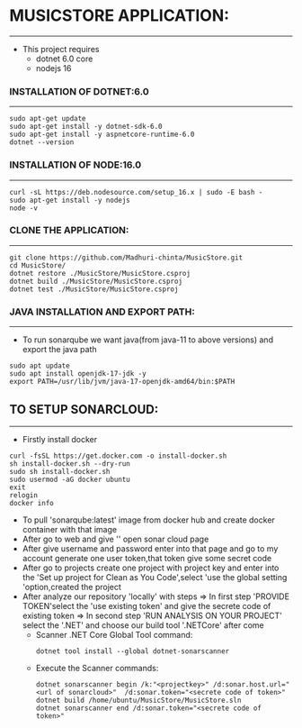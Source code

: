 # MUSICSTORE APPLICATION:
-------------------------
* This project requires
    * dotnet 6.0 core
    * nodejs 16
### INSTALLATION OF DOTNET:6.0
-------------------------------
```
sudo apt-get update 
sudo apt-get install -y dotnet-sdk-6.0
sudo apt-get install -y aspnetcore-runtime-6.0
dotnet --version
```
### INSTALLATION OF NODE:16.0
------------------------------
```
curl -sL https://deb.nodesource.com/setup_16.x | sudo -E bash -
sudo apt-get install -y nodejs
node -v
```
### CLONE THE APPLICATION:
---------------------------
```
git clone https://github.com/Madhuri-chinta/MusicStore.git
cd MusicStore/
dotnet restore ./MusicStore/MusicStore.csproj
dotnet build ./MusicStore/MusicStore.csproj 
dotnet test ./MusicStore/MusicStore.csproj 
```
### JAVA INSTALLATION AND EXPORT PATH:
---------------------------------------
* To run sonarqube we want java(from java-11 to above versions) and export the java path
```
sudo apt update
sudo apt install openjdk-17-jdk -y
export PATH=/usr/lib/jvm/java-17-openjdk-amd64/bin:$PATH
```
## TO SETUP SONARCLOUD:
------------------------
* Firstly install docker 
```
curl -fsSL https://get.docker.com -o install-docker.sh
sh install-docker.sh --dry-run
sudo sh install-docker.sh
sudo usermod -aG docker ubuntu
exit
relogin
docker info
```
* To pull 'sonarqube:latest' image from docker hub and create docker container with that image
* After go to web and give '<instance public ip:container port number>' open sonar cloud page
* After  give username and password enter into that page and go to my account generate one user token,that token give some secret code 
* After go to projects create one project with project key and enter into the 'Set up project for Clean as You Code',select 'use the global setting 'option,created the project
* After analyze our repository 'locally' with steps
  => In first step 'PROVIDE TOKEN'select the 'use existing token' and give the secrete code of existing token
  => In second step 'RUN ANALYSIS ON YOUR PROJECT' select the '.NET' and choose our build tool '.NETCore' after 
    come
    * Scanner .NET Core Global Tool command:
      ```
      dotnet tool install --global dotnet-sonarscanner
      ```
    * Execute the Scanner commands:
      ```  
      dotnet sonarscanner begin /k:"<projectkey>" /d:sonar.host.url="<url of sonarcloud>"  /d:sonar.token="<secrete code of token>"
      dotnet build /home/ubuntu/MusicStore/MusicStore.sln
      dotnet sonarscanner end /d:sonar.token="<secrete code of token>"
      ```



